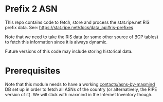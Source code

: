 # Prefix 2 ASN

This repo contains code to fetch, store and process the stat.ripe.net RIS prefix data.
See: https://stat.ripe.net/docs/data_api#ris-prefixes

Note that we need to take the RIS data (or some other source of BGP tables) to fetch this information 
since it is always dynamic.

Future versions of this code may include storing historical data.

# Prerequisites

Note that this module needs to have a working [contacts/asns-by-maxmind](https://github.com/aaronkaplan/contacts.cert.at/tree/master/asns-by-maxmind) DB set up in order to fetch all ASNs of the country (or alternatively, the RIPE version of it). We will stick with maxmind in the Internet Inventory though.





